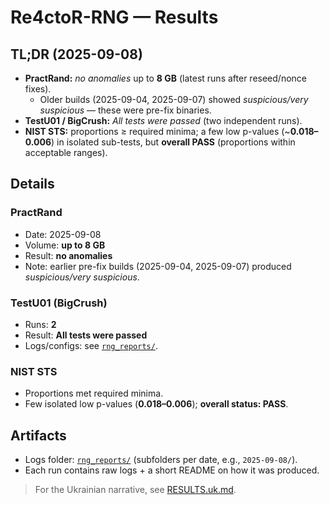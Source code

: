 # Re4ctoR-RNG — Results

## TL;DR (2025-09-08)
- **PractRand:** *no anomalies* up to **8 GB** (latest runs after reseed/nonce fixes).
  - Older builds (2025-09-04, 2025-09-07) showed *suspicious/very suspicious* — these were pre-fix binaries.
- **TestU01 / BigCrush:** *All tests were passed* (two independent runs).
- **NIST STS:** proportions ≥ required minima; a few low p-values (~**0.018–0.006**) in isolated sub-tests, but **overall PASS** (proportions within acceptable ranges).

## Details

### PractRand
- Date: 2025-09-08  
- Volume: **up to 8 GB**  
- Result: **no anomalies**  
- Note: earlier pre-fix builds (2025-09-04, 2025-09-07) produced *suspicious/very suspicious*.

### TestU01 (BigCrush)
- Runs: **2**  
- Result: **All tests were passed**  
- Logs/configs: see [`rng_reports/`](rng_reports/).

### NIST STS
- Proportions met required minima.  
- Few isolated low p-values (**0.018–0.006**); **overall status: PASS**.

## Artifacts
- Logs folder: [`rng_reports/`](rng_reports/) (subfolders per date, e.g., `2025-09-08/`).
- Each run contains raw logs + a short README on how it was produced.

> For the Ukrainian narrative, see [RESULTS.uk.md](RESULTS.uk.md).
